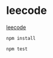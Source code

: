 # leecode

[leecode](https://leetcode.com)


```shell
npm install
```



```shell
npm test
```

<!-- ## done -->



<!-- Code_0039. [combination-sum](https://leetcode.com/problems/combination-sum/)【#todo#】 -->
<!-- Code_0039. [combination-sum](https://leetcode.com/problems/combination-sum/)【#方法3：位移#】 -->



